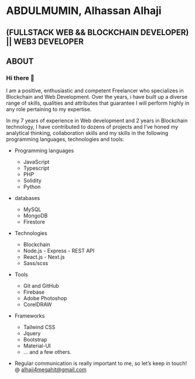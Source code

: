 # ABDULMUMIN, Alhassan Alhaji

## (FULLSTACK WEB && BLOCKCHAIN DEVELOPER) || WEB3 DEVELOPER

## ABOUT

### Hi there 👋

I am a positive, enthusiastic and competent Freelancer who specializes in Blockchain and Web Development. Over the years, i have
built up a diverse range of skills, qualities and attributes that guarantee I will perform highly in any role pertaining to my expertise.

In my 7 years of experience in Web development and 2 years in Blockchain technology, I have contributed to dozens of projects and  I've honed my analytical thinking, collaboration skills and my skills in the following programming languages, technologies and tools:

- Programming languages

  - JavaScript
  - Typescript
  - PHP
  - Solidity
  - Python

- databases

  - MySQL
  - MongoDB
  - Firestore

- Technologies

  - Blockchain
  - Node.js - Express - REST API
  - React.js - Next.js
  - Sass/scss

- Tools

  - Git and GitHub
  - Firebase
  - Adobe Photoshop
  - CorelDRAW

- Frameworks

  - Tailwind CSS
  - Jquery
  - Bootstrap
  - Material-UI
  - ... and a few others.


- Regular communication is really important to me, so let’s keep in touch! @ alhaji4megahit@gmail.com

<!--
**An0nym0usAng3l/An0nym0usAng3l** is a ✨ _special_ ✨ repository because its `README.md` (this file) appears on your GitHub profile.

Here are some ideas to get you started:

- 🔭 I’m currently working on ...
- 🌱 I’m currently learning ...
- 👯 I’m looking to collaborate on ...
- 🤔 I’m looking for help with ...
- 💬 Ask me about ...
- 📫 How to reach me: ...
- 😄 Pronouns: ...
- ⚡ Fun fact: ...
-->
